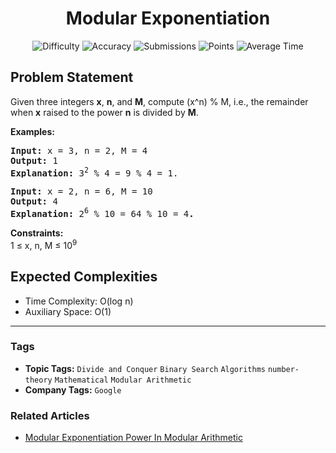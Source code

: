<h1 align="center">Modular Exponentiation</h1>

<p align="center">
  <img alt="Difficulty" title="Difficulty" src="https://custom-icon-badges.demolab.com/badge/Difficulty: Medium-1F222E?style=for-the-badge&logoColor=white&logo=fire"/>
  <img alt="Accuracy" title="Accuracy" src="https://custom-icon-badges.demolab.com/badge/Accuracy: 52.56%25-1F222E?style=for-the-badge&logoColor=white&logo=target"/>
  <img alt="Submissions" title="Submissions" src="https://custom-icon-badges.demolab.com/badge/Submissions: 65K+-1F222E?style=for-the-badge&logoColor=white&logo=repo"/>
  <img alt="Points" title="Points" src="https://custom-icon-badges.demolab.com/badge/Points: 4-1F222E?style=for-the-badge&logoColor=white&logo=award"/>
  <img alt="Average Time" title="Average Time" src="https://custom-icon-badges.demolab.com/badge/Average%20Time: 30m-1F222E?style=for-the-badge&logoColor=white&logo=clock"/>
</p>

## Problem Statement

Given three integers <b>x</b>, <b>n</b>, and <b>M</b>, compute (x^n) % M, i.e., the remainder when <b>x</b> raised to the power <b>n</b> is divided by <b>M</b>.

<b>Examples:</b>

<pre><b>Input: </b>x = 3, n = 2, M = 4
<b>Output: </b>1
<b>Explanation: </b>3<sup>2</sup> % 4 = 9 % 4 = 1.
</pre>

<pre><b>Input: </b>x = 2, n = 6, M = 10
<b>Output: </b>4
<b>Explanation: </b>2<sup>6</sup> % 10 = 64 % 10 = 4<b>.</b></pre>

<b>Constraints:</b><br>1 ≤ x, n, M ≤ 10<sup>9</sup>

## Expected Complexities
- Time Complexity: O(log n)
- Auxiliary Space: O(1)

<hr>

### Tags
- **Topic Tags:** `Divide and Conquer` `Binary Search` `Algorithms` `number-theory` `Mathematical` `Modular Arithmetic`
- **Company Tags:** `Google`

### Related Articles
- [Modular Exponentiation Power In Modular Arithmetic](https://www.geeksforgeeks.org/modular-exponentiation-power-in-modular-arithmetic/)
